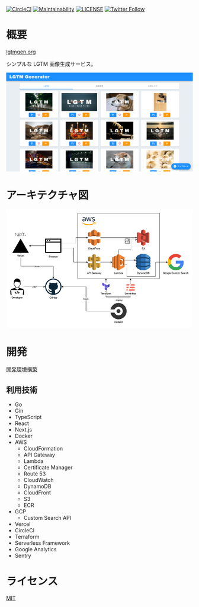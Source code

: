 [![CircleCI](https://circleci.com/gh/koki-develop/lgtm-generator/tree/main.svg?style=shield)](https://circleci.com/gh/koki-develop/lgtm-generator/tree/main)
[![Maintainability](https://api.codeclimate.com/v1/badges/e4177cf1d9640f47e48c/maintainability)](https://codeclimate.com/github/koki-develop/lgtm-generator/maintainability)
[![LICENSE](https://img.shields.io/github/license/koki-develop/lgtm-generator?style=plastic)](./LICENSE)
[![Twitter Follow](https://img.shields.io/twitter/follow/koki_develop?style=social)](https://twitter.com/koki_develop)

# 概要

[lgtmgen.org](https://lgtmgen.org)

シンプルな LGTM 画像生成サービス。

![screenshot](./docs/screenshot.png)

# アーキテクチャ図

![architecture](./docs/architecture.png)

# 開発

[開発環境構築](./docs/development.md)

## 利用技術

- Go
- Gin
- TypeScript
- React
- Next.js
- Docker
- AWS
  - CloudFormation
  - API Gateway
  - Lambda
  - Certificate Manager
  - Route 53
  - CloudWatch
  - DynamoDB
  - CloudFront
  - S3
  - ECR
- GCP
  - Custom Search API
- Vercel
- CircleCI
- Terraform
- Serverless Framework
- Google Analytics
- Sentry

# ライセンス

[MIT](./LICENSE)
